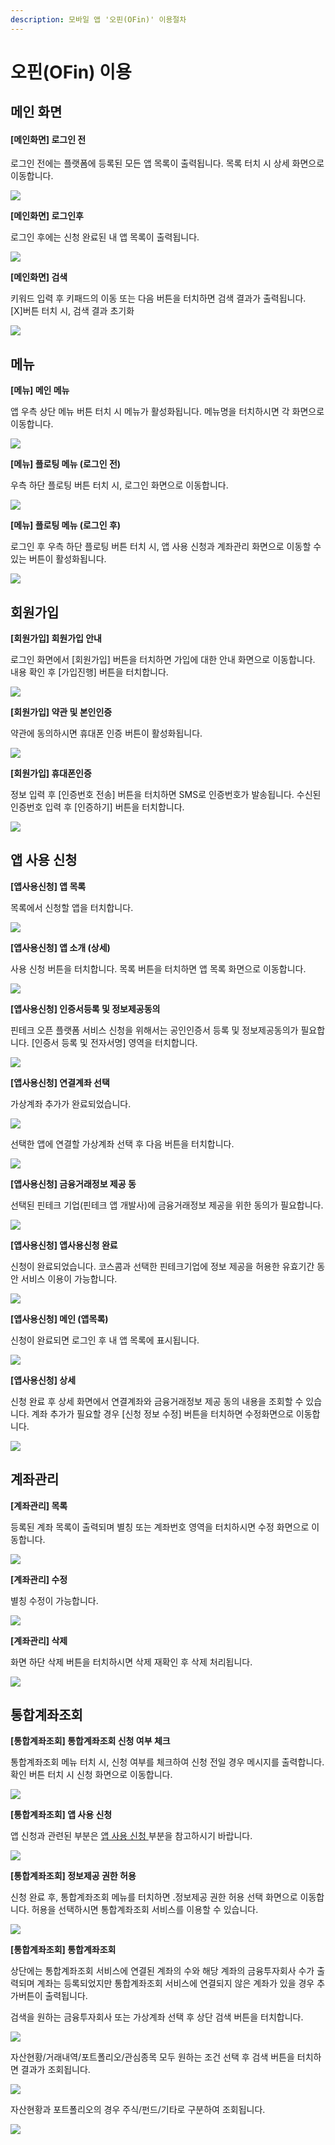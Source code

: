 ```yaml
---
description: 모바일 앱 '오핀(OFin)' 이용절차
---
```


# 오핀\(OFin\) 이용

## 메인 화면

#### \[메인화면\] 로그인 전

로그인 전에는 플랫폼에 등록된 모든 앱 목록이 출력됩니다. 목록 터치 시 상세 화면으로 이동합니다.

![](../../../.gitbook/assets/image%20%2820%29.png)

**\[메인화면\] 로그인후**

로그인 후에는 신청 완료된 내 앱 목록이 출력됩니다. 

![](../../../.gitbook/assets/image%20%2874%29.png)

**\[메인화면\] 검색**

키워드 입력 후 키패드의 이동 또는 다음 버튼을 터치하면 검색 결과가 출력됩니다.   
\[X\]버튼 터치 시, 검색 결과 초기화

![](../../../.gitbook/assets/image%20%2851%29.png)



## 메뉴

**\[메뉴\] 메인 메뉴**

앱 우측 상단 메뉴 버튼 터치 시 메뉴가 활성화됩니다. 메뉴명을 터치하시면 각 화면으로 이동합니다. 

![](../../../.gitbook/assets/image%20%2814%29.png)

**\[메뉴\] 플로팅 메뉴 \(로그인 전\)**

우측 하단 플로팅 버튼 터치 시, 로그인 화면으로 이동합니다. 

![](../../../.gitbook/assets/image%20%2828%29.png)

**\[메뉴\] 플로팅 메뉴 \(로그인 후\)**

로그인 후 우측 하단 플로팅 버튼 터치 시, 앱 사용 신청과 계좌관리 화면으로 이동할 수 있는 버튼이 활성화됩니다.

![](../../../.gitbook/assets/image%20%2864%29.png)



## 회원가입

**\[회원가입\] 회원가입 안내**

로그인 화면에서 \[회원가입\] 버튼을 터치하면 가입에 대한 안내 화면으로 이동합니다. 내용 확인 후 \[가입진행\] 버튼을 터치합니다.

![](../../../.gitbook/assets/image%20%289%29.png)

**\[회원가입\] 약관 및 본인인증**

약관에 동의하시면 휴대폰 인증 버튼이 활성화됩니다. 

![](../../../.gitbook/assets/image%20%2854%29.png)

**\[회원가입\] 휴대폰인증**

정보 입력 후 \[인증번호 전송\] 버튼을 터치하면 SMS로 인증번호가 발송됩니다. 수신된 인증번호 입력 후 \[인증하기\] 버튼을 터치합니다.

![](../../../.gitbook/assets/image%20%2830%29.png)



## 앱 사용 신청

**\[앱사용신청\] 앱 목록**

목록에서 신청할 앱을 터치합니다.

![](../../../.gitbook/assets/image%20%283%29.png)

**\[앱사용신청\] 앱 소개 \(상세\)**

사용 신청 버튼을 터치합니다. 목록 버튼을 터치하면 앱 목록 화면으로 이동합니다. 

![](../../../.gitbook/assets/image%20%2838%29.png)

**\[앱사용신청\] 인증서등록 및 정보제공동의**

핀테크 오픈 플랫폼 서비스 신청을 위해서는 공인인증서 등록 및 정보제공동의가 필요합니다. \[인증서 등록 및 전자서명\] 영역을 터치합니다. 

![](../../../.gitbook/assets/image%20%288%29.png)

**\[앱사용신청\] 연결계좌 선택**

가상계좌 추가가 완료되었습니다. 

![](../../../.gitbook/assets/image%20%2839%29.png)

선택한 앱에 연결할 가상계좌 선택 후 다음 버튼을 터치합니다.

![](../../../.gitbook/assets/image%20%2818%29.png)

**\[앱사용신청\] 금융거래정보 제공 동**

선택된 핀테크 기업\(핀테크 앱 개발사\)에 금융거래정보 제공을 위한 동의가 필요합니다.

![](../../../.gitbook/assets/image%20%2821%29.png)

**\[앱사용신청\] 앱사용신청 완료**

신청이 완료되었습니다. 코스콤과 선택한 핀테크기업에 정보 제공을 허용한 유효기간 동안 서비스 이용이 가능합니다.

![](../../../.gitbook/assets/image%20%2869%29.png)

**\[앱사용신청\] 메인 \(앱목록\)**

신청이 완료되면 로그인 후 내 앱 목록에 표시됩니다. 

![](../../../.gitbook/assets/image%20%2840%29.png)

**\[앱사용신청\] 상세**

신청 완료 후 상세 화면에서 연결계좌와 금융거래정보 제공 동의 내용을 조회할 수 있습니다. 계좌 추가가 필요할 경우 \[신청 정보 수정\] 버튼을 터치하면 수정화면으로 이동합니다.

![](../../../.gitbook/assets/image%20%2824%29.png)



## 계좌관리

**\[계좌관리\] 목록**

등록된 계좌 목록이 출력되며 별칭 또는 계좌번호 영역을 터치하시면 수정 화면으로 이동합니다. 

![](../../../.gitbook/assets/image%20%2819%29.png)

**\[계좌관리\] 수정**

별칭 수정이 가능합니다. 

![](../../../.gitbook/assets/image%20%2860%29.png)

**\[계좌관리\] 삭제**

화면 하단 삭제 버튼을 터치하시면 삭제 재확인 후 삭제 처리됩니다. 

![](../../../.gitbook/assets/image.png)



## 통합계좌조회

**\[통합계좌조회\] 통합계좌조회 신청 여부 체크**

통합계좌조회 메뉴 터치 시, 신청 여부를 체크하여 신청 전일 경우 메시지를 출력합니다. 확인 버튼 터치 시 신청 화면으로 이동합니다. 

![](../../../.gitbook/assets/image%20%2881%29.png)

**\[통합계좌조회\] 앱 사용 신청**

앱 신청과 관련된 부분은 [앱 사용 신청 ](https://koscom.gitbook.io/open-api/1/undefined-4/undefined/ofin#undefined-3)부분을 참고하시기 바랍니다. 

![](../../../.gitbook/assets/image%20%2877%29.png)

**\[통합계좌조회\] 정보제공 권한 허용**

신청 완료 후, 통합계좌조회 메뉴를 터치하면 .정보제공 권한 허용 선택 화면으로 이동합니다. 허용을 선택하시면 통합계좌조회 서비스를 이용할 수 있습니다.

![](../../../.gitbook/assets/image%20%2825%29.png)

**\[통합계좌조회\] 통합계좌조회**

상단에는 통합계좌조회 서비스에 연결된 계좌의 수와 해당 계좌의 금융투자회사 수가 출력되며 계좌는 등록되었지만 통합계좌조회 서비스에 연결되지 않은 계좌가 있을 경우 추가버튼이 출력됩니다.   
검색을 원하는 금융투자회사 또는 가상계좌 선택 후 상단 검색 버튼을 터치합니다.

![](../../../.gitbook/assets/image%20%2856%29.png)

자산현황/거래내역/포트폴리오/관심종목 모두 원하는 조건 선택 후 검색 버튼을 터치하면 결과가 조회됩니다. 

![](../../../.gitbook/assets/image%20%286%29.png)

자산현황과 포트폴리오의 경우 주식/펀드/기타로 구분하여 조회됩니다.

![](../../../.gitbook/assets/image%20%2845%29.png)

